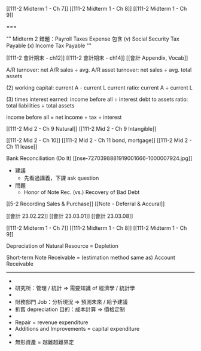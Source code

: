 
[[111-2 Midterm 1 - Ch 7]]
[[111-2 Midterm 1 - Ch 8]]
[[111-2 Midterm 1 - Ch 9]]

===

""
Midterm 2 錯題：Payroll Taxes Expense 包含
(v) Social Security Tax Payable
(x) Income Tax Payable
""

[[111-2 會計期末 - ch12]]
[[111-2 會計期末 - ch14]]
[[會計 Appendix, Vocab]]

A/R turnover:    net A/R sales $\div$ avg. A/R
asset turnover:  net sales $\div$ avg. total assets

(2)
working capital:  current A - current L
current ratio:    current A $\div$ current L

(3)
times interest earned:  income before all $\div$ interest
debt to assets ratio:   total liabilities $\div$ total assets

income before all
= net income + tax + interest

[[111-2 Mid 2 - Ch 9 Natural]]
[[111-2 Mid 2 - Ch 9 Intangible]]

[[111-2 Mid 2 - Ch 10]]
[[111-2 Mid 2 - Ch 11 bond, mortgage]]
[[111-2 Mid 2 - Ch 11 lease]]

Bank Reconciliation (Do It) [[nse-7270398881919001666-1000007924.jpg]]

- 建議
	- 先看過講義，下課 ask question
- 問題
	- Honor of Note Rec. (vs.) Recovery of Bad Debt

[[5-2 Recording Sales & Purchase]]
[[Note - Deferral & Accural]]

[[會計 23.02.22]]
[[會計 23.03.01]]
[[會計 23.03.08]]

[[111-2 Midterm 1 - Ch 7]]
[[111-2 Midterm 1 - Ch 8]]
[[111-2 Midterm 1 - Ch 9]]

Depreciation of Natural Resource = Depletion

Short-term Note Receivable = (estimation method same as) Account Receivable

- ---
-
- 研究所：管理 / 統計 => 需要知識 of 經濟學 / 統計學
-
- 財務部門 Job：分析現況 => 預測未來 / 給予建議
- 折舊 depreciation 目的：成本計算 => 價格定制
-
- Repair = revenue expenditure
- Additions and Improvements = capital expenditure
-
- 無形資產 = 越難越難界定